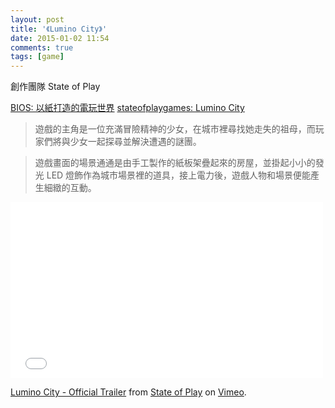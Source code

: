```yaml
---
layout: post
title: '《Lumino City》'
date: 2015-01-02 11:54
comments: true
tags: [game]
---
```

創作團隊 State of Play

[BIOS: 以紙打造的電玩世界](http://www.biosmonthly.com/contactd.php?id=5479)
[stateofplaygames: Lumino City](http://www.stateofplaygames.com/work/lumino-city/)

> 遊戲的主角是一位充滿冒險精神的少女，在城市裡尋找她走失的祖母，而玩家們將與少女一起探尋並解決遭遇的謎團。

> 遊戲畫面的場景通通是由手工製作的紙板架疊起來的房屋，並掛起小小的發光 LED 燈飾作為城市場景裡的道具，接上電力後，遊戲人物和場景便能產生細緻的互動。

<iframe src="//player.vimeo.com/video/97832046" width="500" height="281" frameborder="0" webkitallowfullscreen mozallowfullscreen allowfullscreen></iframe> <p><a href="http://vimeo.com/97832046">Lumino City - Official Trailer</a> from <a href="http://vimeo.com/user6948875">State of Play</a> on <a href="https://vimeo.com">Vimeo</a>.</p>